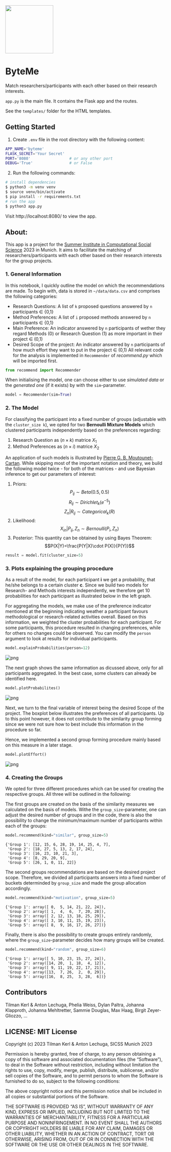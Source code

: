 <img src="static/images/ByteMe Logo_phelia_wide.png" align="center" height="150px"/>
<br>

ByteMe
================

<!-- include logo -->


Match researchers/participants with each other based on their research interests.

`app.py` is the main file. It contains the Flask app and the routes. 

See the `templates/` folder for the HTML templates.

## Getting Started

1. Create `.env` file in the root directory with the following content:

```bash
APP_NAME='byteme'
FLASK_SECRET='Your Secret' 
PORT='8080'                 # or any other port
DEBUG='True'                # or False
```

2. Run the following commands:
```bash
# install dependencies
$ python3 -m venv venv
$ source venv/bin/activate
$ pip install -r requirements.txt
# run the app
$ python3 app.py
```

Visit http://localhost:8080/ to view the app.


## About:
This app is a project for the [Summer Institute in Computational Social Science](https://sicss.io/2023/munich/) 2023 in Munich.
It aims to facilitate the matching of researchers/participants with each other based on their research interests for the group projects.

### 1. General Information

In this notebook, I quickly outline the model on which the recommendations are made. To begin with, data is stored in `~/data/data.csv` and comprises the following categories:
-   Research Questions: A list of `k` proposed questions answered by `n` participants $\in$ {0,1}
-   Method Preferences: A list of `i` proposed methods answered by `n` participants $\in$ {0,1}
-   Main Preference: An indicator answered by `n` participants of wether they regard Methods (0) or Research Question (1) as more important in their project $\in$ (0,1)
-   Desired Scope of the project: An indicator answered by `n` participants of how much effort they want to put in the project $\in$ (0,1)
All relevant code for the analysis is implemented in `Recommender` of *recommend.py* which will be imported first.


```python
from recommend import Recommender
```

When initialising the model, one can choose either to use *simulated data* or the *generated one* (if it exists) by with the `sim`-parameter.


```python
model = Recommender(sim=True)
```

### 2. The Model


For classifying the participant into a fixed number of groups (adjustable with the `cluster_size k`), we opted for two **Bernoulli Mixture Models** which clustered participants independently based on the preferences regarding:
1.  Research Question as $(n \times k)$ matrice $X_1$
2.  Method Preferences as $(n \times i)$ matrice $X_2$

An application of such models is illustrated by [Pierre G. B. Moutounet-Cartan](https://arxiv.org/abs/2005.02931). While skipping most of the important notation and theory, we build the following model twice - for both of the matrices - and use Bayesian inference to get our parameters of interest:
1.  Priors:
    $$P_{ij} \sim Beta(0.5,0.5)$$
    $$R_{ij} \sim Dirichlet_k(e^{-5})$$
    $$Z_n | R_{ij} \sim Categorical_k(R)$$
2.  Likelihood:
    $$X_{in} | P_{ij},Z_n \sim Bernoulli(P_i,Z_n)$$
3.  Posterior: This quantity can be obtained by using Bayes Theorem:
    $$P(X|Y)=\frac{P(Y|X)\cdot P(X)}{P(Y)}$$


```python
result = model.fit(cluster_size=5)
```

### 3. Plots explaining the grouping procedure

As a result of the model, for each participant **i** we get a probability, that he/she belongs to a certain cluster **c**. Since we build two models for Research- and Methods interests independently, we therefore get $10$ probabilities for each participant as illustrated below in the left graph.

For aggregating the models, we make use of the preference indicator mentioned at the beginning indicating weather a participant favours methodological or research-related activities overall. Based on this information, we weighted the cluster probabilities for each participant. For some participants, this procedure resulted in changing preferences, while for others no changes could be observed. You can modify the `person` argument to look at results for individual participants.


```python
model.explainProbabilities(person=12)
```


    
![png](static/images/participant.png)
    


The next graph shows the same information as dicussed above, only for all participants aggregated. In the best case, some clusters can already be identified here.


```python
model.plotProbabilites()
```


    
![png](static/images/all_participant.png)
    


Next, we turn to the final variable of interest being the desired Scope of the project. The boxplot below illustrates the preferences of all participants. Up to this point however, it does not contribute to the similarity group forming since we were not sure how to best include this information in the procedure so far. 

Hence, we implemented a second group forming procedure mainly based on this measure in a later stage.


```python
model.plotEffort()
```


    
![png](static/images/scope.png)
    


### 4. Creating the Groups

We opted for three different procedures which can be used for creating the respective groups. All three will be outlined in the following:

The first groups are created on the basis of the similarity measures we calculated on the basis of models. Withe the `group_size`-parameter, one can adjust the desired number of groups and in the code, there is also the possibility to change the minimum/maximum number of participants within each of the groups:


```python
model.recommend(kind="similar", group_size=5)
```




    {'Group 1': [12, 15, 6, 28, 19, 14, 25, 4, 7],
     'Group 2': [18, 27, 5, 13, 2, 17, 24],
     'Group 3': [16, 23, 10, 21, 3],
     'Group 4': [8, 29, 20, 9],
     'Group 5': [26, 1, 0, 11, 22]}



The second groups recommendations are based on the desired project scope. Therefore, we divided all participants answers into a fixed number of buckets determinded by `group_size` and made the group allocation accordingly.


```python
model.recommend(kind="motivation", group_size=5)
```




    {'Group 1': array([ 0,  5, 14, 21, 22, 24]),
     'Group 2': array([ 1,  4,  6,  7, 20, 28]),
     'Group 3': array([ 2, 12, 13, 18, 25, 29]),
     'Group 4': array([ 3, 10, 11, 15, 19, 23]),
     'Group 5': array([ 8,  9, 16, 17, 26, 27])}



Finally, there is also the possibility to create groups entirely randomly, where the `group_size`-parameter decides how many groups will be created.


```python
model.recommend(kind="random", group_size=6)
```




    {'Group 1': array([ 5, 10, 23, 15, 27, 24]),
     'Group 2': array([14, 20,  1, 18,  4, 12]),
     'Group 3': array([ 9, 11, 19, 22, 17, 21]),
     'Group 4': array([13,  7, 26,  2,  0, 29]),
     'Group 5': array([16,  8, 25,  3, 28,  6])}





## Contributors
Tilman Kerl & Anton Lechuga, Phelia Weiss, Dylan Paltra, Johanna Klapproth, Johanna Mehltretter, Sammie Douglas, Max Haag, Birgit Zeyer-Gliozzo, ...

## LICENSE: MIT License

Copyright (c) 2023 Tilman Kerl & Anton Lechuga, SICSS Munich 2023

Permission is hereby granted, free of charge, to any person obtaining a copy of this software and associated documentation files (the “Software”), to deal in the Software without restriction, including without limitation the rights to use, copy, modify, merge, publish, distribute, sublicense, and/or sell copies of the Software, and to permit persons to whom the Software is furnished to do so, subject to the following conditions:

The above copyright notice and this permission notice shall be included in all copies or substantial portions of the Software.

THE SOFTWARE IS PROVIDED “AS IS”, WITHOUT WARRANTY OF ANY KIND, EXPRESS OR IMPLIED, INCLUDING BUT NOT LIMITED TO THE WARRANTIES OF MERCHANTABILITY, FITNESS FOR A PARTICULAR PURPOSE AND NONINFRINGEMENT. IN NO EVENT SHALL THE AUTHORS OR COPYRIGHT HOLDERS BE LIABLE FOR ANY CLAIM, DAMAGES OR OTHER LIABILITY, WHETHER IN AN ACTION OF CONTRACT, TORT OR OTHERWISE, ARISING FROM, OUT OF OR IN CONNECTION WITH THE SOFTWARE OR THE USE OR OTHER DEALINGS IN THE SOFTWARE.
